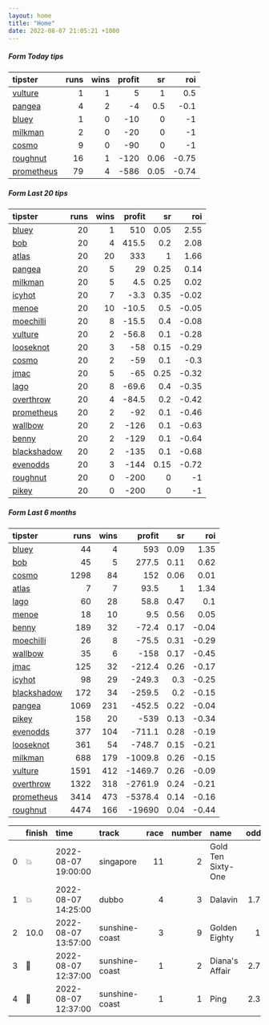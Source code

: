 ```yaml
---   
layout: home  
title: "Home"   
date: 2022-08-07 21:05:21 +1000  
---   
```



##### Form Today tips   

| tipster                                                       |   runs |   wins |   profit |   sr |   roi |
|:--------------------------------------------------------------|-------:|-------:|---------:|-----:|------:|
| [vulture](https://mrwayneo.github.io/tips/vulture.html)       |      1 |      1 |        5 | 1    |  0.5  |
| [pangea](https://mrwayneo.github.io/tips/pangea.html)         |      4 |      2 |       -4 | 0.5  | -0.1  |
| [bluey](https://mrwayneo.github.io/tips/bluey.html)           |      1 |      0 |      -10 | 0    | -1    |
| [milkman](https://mrwayneo.github.io/tips/milkman.html)       |      2 |      0 |      -20 | 0    | -1    |
| [cosmo](https://mrwayneo.github.io/tips/cosmo.html)           |      9 |      0 |      -90 | 0    | -1    |
| [roughnut](https://mrwayneo.github.io/tips/roughnut.html)     |     16 |      1 |     -120 | 0.06 | -0.75 |
| [prometheus](https://mrwayneo.github.io/tips/prometheus.html) |     79 |      4 |     -586 | 0.05 | -0.74 |

##### Form Last 20 tips   

| tipster                                                         |   runs |   wins |   profit |   sr |   roi |
|:----------------------------------------------------------------|-------:|-------:|---------:|-----:|------:|
| [bluey](https://mrwayneo.github.io/tips/bluey.html)             |     20 |      1 |    510   | 0.05 |  2.55 |
| [bob](https://mrwayneo.github.io/tips/bob.html)                 |     20 |      4 |    415.5 | 0.2  |  2.08 |
| [atlas](https://mrwayneo.github.io/tips/atlas.html)             |     20 |     20 |    333   | 1    |  1.66 |
| [pangea](https://mrwayneo.github.io/tips/pangea.html)           |     20 |      5 |     29   | 0.25 |  0.14 |
| [milkman](https://mrwayneo.github.io/tips/milkman.html)         |     20 |      5 |      4.5 | 0.25 |  0.02 |
| [icyhot](https://mrwayneo.github.io/tips/icyhot.html)           |     20 |      7 |     -3.3 | 0.35 | -0.02 |
| [menoe](https://mrwayneo.github.io/tips/menoe.html)             |     20 |     10 |    -10.5 | 0.5  | -0.05 |
| [moechilli](https://mrwayneo.github.io/tips/moechilli.html)     |     20 |      8 |    -15.5 | 0.4  | -0.08 |
| [vulture](https://mrwayneo.github.io/tips/vulture.html)         |     20 |      2 |    -56.8 | 0.1  | -0.28 |
| [looseknot](https://mrwayneo.github.io/tips/looseknot.html)     |     20 |      3 |    -58   | 0.15 | -0.29 |
| [cosmo](https://mrwayneo.github.io/tips/cosmo.html)             |     20 |      2 |    -59   | 0.1  | -0.3  |
| [jmac](https://mrwayneo.github.io/tips/jmac.html)               |     20 |      5 |    -65   | 0.25 | -0.32 |
| [lago](https://mrwayneo.github.io/tips/lago.html)               |     20 |      8 |    -69.6 | 0.4  | -0.35 |
| [overthrow](https://mrwayneo.github.io/tips/overthrow.html)     |     20 |      4 |    -84.5 | 0.2  | -0.42 |
| [prometheus](https://mrwayneo.github.io/tips/prometheus.html)   |     20 |      2 |    -92   | 0.1  | -0.46 |
| [wallbow](https://mrwayneo.github.io/tips/wallbow.html)         |     20 |      2 |   -126   | 0.1  | -0.63 |
| [benny](https://mrwayneo.github.io/tips/benny.html)             |     20 |      2 |   -129   | 0.1  | -0.64 |
| [blackshadow](https://mrwayneo.github.io/tips/blackshadow.html) |     20 |      2 |   -135   | 0.1  | -0.68 |
| [evenodds](https://mrwayneo.github.io/tips/evenodds.html)       |     20 |      3 |   -144   | 0.15 | -0.72 |
| [roughnut](https://mrwayneo.github.io/tips/roughnut.html)       |     20 |      0 |   -200   | 0    | -1    |
| [pikey](https://mrwayneo.github.io/tips/pikey.html)             |     20 |      0 |   -200   | 0    | -1    |

##### Form Last 6 months   

| tipster                                                         |   runs |   wins |   profit |   sr |   roi |
|:----------------------------------------------------------------|-------:|-------:|---------:|-----:|------:|
| [bluey](https://mrwayneo.github.io/tips/bluey.html)             |     44 |      4 |    593   | 0.09 |  1.35 |
| [bob](https://mrwayneo.github.io/tips/bob.html)                 |     45 |      5 |    277.5 | 0.11 |  0.62 |
| [cosmo](https://mrwayneo.github.io/tips/cosmo.html)             |   1298 |     84 |    152   | 0.06 |  0.01 |
| [atlas](https://mrwayneo.github.io/tips/atlas.html)             |      7 |      7 |     93.5 | 1    |  1.34 |
| [lago](https://mrwayneo.github.io/tips/lago.html)               |     60 |     28 |     58.8 | 0.47 |  0.1  |
| [menoe](https://mrwayneo.github.io/tips/menoe.html)             |     18 |     10 |      9.5 | 0.56 |  0.05 |
| [benny](https://mrwayneo.github.io/tips/benny.html)             |    189 |     32 |    -72.4 | 0.17 | -0.04 |
| [moechilli](https://mrwayneo.github.io/tips/moechilli.html)     |     26 |      8 |    -75.5 | 0.31 | -0.29 |
| [wallbow](https://mrwayneo.github.io/tips/wallbow.html)         |     35 |      6 |   -158   | 0.17 | -0.45 |
| [jmac](https://mrwayneo.github.io/tips/jmac.html)               |    125 |     32 |   -212.4 | 0.26 | -0.17 |
| [icyhot](https://mrwayneo.github.io/tips/icyhot.html)           |     98 |     29 |   -249.3 | 0.3  | -0.25 |
| [blackshadow](https://mrwayneo.github.io/tips/blackshadow.html) |    172 |     34 |   -259.5 | 0.2  | -0.15 |
| [pangea](https://mrwayneo.github.io/tips/pangea.html)           |   1069 |    231 |   -452.5 | 0.22 | -0.04 |
| [pikey](https://mrwayneo.github.io/tips/pikey.html)             |    158 |     20 |   -539   | 0.13 | -0.34 |
| [evenodds](https://mrwayneo.github.io/tips/evenodds.html)       |    377 |    104 |   -711.1 | 0.28 | -0.19 |
| [looseknot](https://mrwayneo.github.io/tips/looseknot.html)     |    361 |     54 |   -748.7 | 0.15 | -0.21 |
| [milkman](https://mrwayneo.github.io/tips/milkman.html)         |    688 |    179 |  -1009.8 | 0.26 | -0.15 |
| [vulture](https://mrwayneo.github.io/tips/vulture.html)         |   1591 |    412 |  -1469.7 | 0.26 | -0.09 |
| [overthrow](https://mrwayneo.github.io/tips/overthrow.html)     |   1322 |    318 |  -2761.9 | 0.24 | -0.21 |
| [prometheus](https://mrwayneo.github.io/tips/prometheus.html)   |   3414 |    473 |  -5378.4 | 0.14 | -0.16 |
| [roughnut](https://mrwayneo.github.io/tips/roughnut.html)       |   4474 |    166 | -19690   | 0.04 | -0.44 |

|    | finish            | time                | track          |   race |   number | name               |   odds | tipster        |
|---:|:------------------|:--------------------|:---------------|-------:|---------:|:-------------------|-------:|:---------------|
|  0 | :boom:            | 2022-08-07 19:00:00 | singapore      |     11 |        2 | Gold Ten Sixty-One |   0    | pangea         |
|  1 | :boom:            | 2022-08-07 14:25:00 | dubbo          |      4 |        3 | Dalavin            |   1.75 | vulture,pangea |
|  2 | 10.0              | 2022-08-07 13:57:00 | sunshine-coast |      3 |        9 | Golden Eighty      |  13    | cosmo,bluey    |
|  3 | :3rd_place_medal: | 2022-08-07 12:37:00 | sunshine-coast |      1 |        2 | Diana's Affair     |   2.75 | milkman        |
|  4 | :2nd_place_medal: | 2022-08-07 12:37:00 | sunshine-coast |      1 |        1 | Ping               |   2.38 | milkman        |